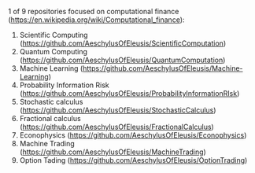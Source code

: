 1 of 9 repositories focused on computational finance (https://en.wikipedia.org/wiki/Computational_finance): 
1. Scientific Computing (https://github.com/AeschylusOfEleusis/ScientificComputation)
2. Quantum Computing (https://github.com/AeschylusOfEleusis/QuantumComputation)
3. Machine Learning (https://github.com/AeschylusOfEleusis/Machine-Learning)
4. Probability Information Risk (https://github.com/AeschylusOfEleusis/ProbabilityInformationRIsk)
5. Stochastic calculus (https://github.com/AeschylusOfEleusis/StochasticCalculus)
6. Fractional calculus (https://github.com/AeschylusOfEleusis/FractionalCalculus)
7. Econophysics (https://github.com/AeschylusOfEleusis/Econophysics)
8. Machine Trading (https://github.com/AeschylusOfEleusis/MachineTrading)
9. Option Tading (https://github.com/AeschylusOfEleusis/OptionTrading)
